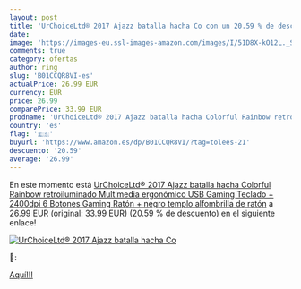 ```yaml
---
layout: post
title: 'UrChoiceLtd® 2017 Ajazz batalla hacha Co con un 20.59 % de descuento'
date: 
image: 'https://images-eu.ssl-images-amazon.com/images/I/51D8X-kO12L._SL200_.jpg'
comments: true
category: ofertas
author: ring
slug: 'B01CCQR8VI-es'
actualPrice: 26.99 EUR
currency: EUR
price: 26.99
comparePrice: 33.99 EUR
prodname: 'UrChoiceLtd® 2017 Ajazz batalla hacha Colorful Rainbow retroiluminado Multimedia ergonómico USB Gaming Teclado + 2400dpi 6 Botones Gaming Ratón + negro templo alfombrilla de ratón'
country: 'es'
flag: '🇪🇸'
buyurl: 'https://www.amazon.es/dp/B01CCQR8VI/?tag=tolees-21'
descuento: '20.59'
average: '26.99'
---
```


En este momento está [UrChoiceLtd® 2017 Ajazz batalla hacha Colorful Rainbow retroiluminado Multimedia ergonómico USB Gaming Teclado + 2400dpi 6 Botones Gaming Ratón + negro templo alfombrilla de ratón](https://www.amazon.es/dp/B01CCQR8VI/?tag=tolees-21) a 26.99 EUR (original: 33.99 EUR) (20.59 %  de descuento) en el siguiente enlace!

[![UrChoiceLtd® 2017 Ajazz batalla hacha Co](https://images-eu.ssl-images-amazon.com/images/I/51D8X-kO12L._SL200_.jpg)](https://www.amazon.es/dp/B01CCQR8VI/?tag=tolees-21)

🔎:


[Aquí!!!](https://www.amazon.es/dp/B01CCQR8VI/?tag=tolees-21)
